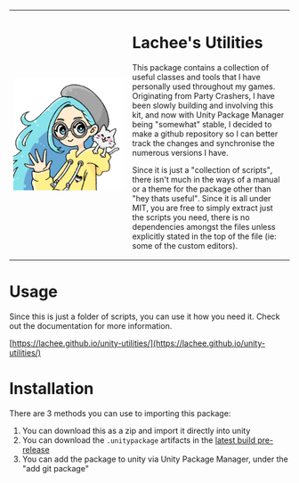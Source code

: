 
<table frame="void">
    <tr>
      <td width="200px">
        <img src="https://raw.githubusercontent.com/Lachee/unity-utilities/master/Editor%20Resources/logo.png" align="center" width="100%" />
      </td>
      <td>
        <h1>Lachee's Utilities</h1>
        <p>
          This package contains a collection of useful classes and tools that I have personally used throughout my games. 
          Originating from Party Crashers, I have been slowly building and involving this kit, and now with Unity Package Manager being "somewhat" stable, I decided to make a github repository so I can better track the changes and synchronise the numerous versions I have.
        </p>
        <p>
          Since it is just a "collection of scripts", there isn't much in the ways of a manual or a theme for the package other than "hey thats useful". Since it is all under MIT, you are free to simply extract just the scripts you need, there is no dependencies amongst the files unless explicitly stated in the top of the file (ie: some of the custom editors).
        </p>
      </td>
    </tr>
</table>

# Usage
Since this is just a folder of scripts, you can use it how you need it. Check out the documentation for more information.

[https://lachee.github.io/unity-utilities/](https://lachee.github.io/unity-utilities/) 

# Installation
There are 3 methods you can use to importing this package:
1. You can download this as a zip and import it directly into unity
2. You can download the `.unitypackage` artifacts in the [latest build pre-release](https://github.com/Lachee/unity-utilities/releases/tag/latest)
3. You can add the package to unity via Unity Package Manager, under the "add git package"


